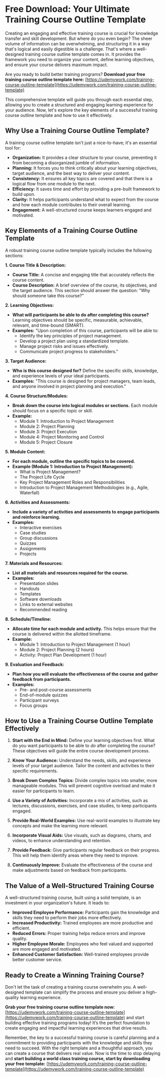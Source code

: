 # Free Download: Your Ultimate Training Course Outline Template

Creating an engaging and effective training course is crucial for knowledge transfer and skill development. But where do you even begin? The sheer volume of information can be overwhelming, and structuring it in a way that's logical and easily digestible is a challenge. That's where a well-designed training course outline template comes in. It provides the framework you need to organize your content, define learning objectives, and ensure your course delivers maximum impact.

Are you ready to build better training programs? **Download your free training course outline template here:** [https://udemywork.com/training-course-outline-template](https://udemywork.com/training-course-outline-template)

This comprehensive template will guide you through each essential step, allowing you to create a structured and engaging learning experience for your audience. Now, let's explore the key elements of a successful training course outline template and how to use it effectively.

## Why Use a Training Course Outline Template?

A training course outline template isn't just a nice-to-have; it's an essential tool for:

*   **Organization:** It provides a clear structure to your course, preventing it from becoming a disorganized jumble of information.
*   **Planning:** It forces you to think critically about your learning objectives, target audience, and the best way to deliver your content.
*   **Consistency:** It ensures all key topics are covered and that there is a logical flow from one module to the next.
*   **Efficiency:** It saves time and effort by providing a pre-built framework to build upon.
*   **Clarity:** It helps participants understand what to expect from the course and how each module contributes to their overall learning.
*   **Engagement:** A well-structured course keeps learners engaged and motivated.

## Key Elements of a Training Course Outline Template

A robust training course outline template typically includes the following sections:

**1. Course Title & Description:**

*   **Course Title:** A concise and engaging title that accurately reflects the course content.
*   **Course Description:** A brief overview of the course, its objectives, and the target audience. This section should answer the question: "Why should someone take this course?"

**2. Learning Objectives:**

*   **What will participants be able to do after completing this course?** Learning objectives should be specific, measurable, achievable, relevant, and time-bound (SMART).
*   **Examples:** "Upon completion of this course, participants will be able to:
    *   Identify the key principles of project management.
    *   Develop a project plan using a standardized template.
    *   Manage project risks and issues effectively.
    *   Communicate project progress to stakeholders."

**3. Target Audience:**

*   **Who is this course designed for?** Define the specific skills, knowledge, and experience levels of your ideal participants.
*   **Examples:** "This course is designed for project managers, team leads, and anyone involved in project planning and execution."

**4. Course Structure/Modules:**

*   **Break down the course into logical modules or sections.** Each module should focus on a specific topic or skill.
*   **Example:**
    *   Module 1: Introduction to Project Management
    *   Module 2: Project Planning
    *   Module 3: Project Execution
    *   Module 4: Project Monitoring and Control
    *   Module 5: Project Closure

**5. Module Content:**

*   **For each module, outline the specific topics to be covered.**
*   **Example (Module 1: Introduction to Project Management):**
    *   What is Project Management?
    *   The Project Life Cycle
    *   Key Project Management Roles and Responsibilities
    *   Introduction to Project Management Methodologies (e.g., Agile, Waterfall)

**6. Activities and Assessments:**

*   **Include a variety of activities and assessments to engage participants and reinforce learning.**
*   **Examples:**
    *   Interactive exercises
    *   Case studies
    *   Group discussions
    *   Quizzes
    *   Assignments
    *   Projects

**7. Materials and Resources:**

*   **List all materials and resources required for the course.**
*   **Examples:**
    *   Presentation slides
    *   Handouts
    *   Templates
    *   Software downloads
    *   Links to external websites
    *   Recommended reading

**8. Schedule/Timeline:**

*   **Allocate time for each module and activity.** This helps ensure that the course is delivered within the allotted timeframe.
*   **Example:**
    *   Module 1: Introduction to Project Management (1 hour)
    *   Module 2: Project Planning (2 hours)
    *   Activity: Project Plan Development (1 hour)

**9. Evaluation and Feedback:**

*   **Plan how you will evaluate the effectiveness of the course and gather feedback from participants.**
*   **Examples:**
    *   Pre- and post-course assessments
    *   End-of-module quizzes
    *   Participant surveys
    *   Focus groups

## How to Use a Training Course Outline Template Effectively

1.  **Start with the End in Mind:** Define your learning objectives first. What do you want participants to be able to *do* after completing the course? These objectives will guide the entire course development process.

2.  **Know Your Audience:** Understand the needs, skills, and experience levels of your target audience. Tailor the content and activities to their specific requirements.

3.  **Break Down Complex Topics:** Divide complex topics into smaller, more manageable modules. This will prevent cognitive overload and make it easier for participants to learn.

4.  **Use a Variety of Activities:** Incorporate a mix of activities, such as lectures, discussions, exercises, and case studies, to keep participants engaged.

5.  **Provide Real-World Examples:** Use real-world examples to illustrate key concepts and make the learning more relevant.

6.  **Incorporate Visual Aids:** Use visuals, such as diagrams, charts, and videos, to enhance understanding and retention.

7.  **Provide Feedback:** Give participants regular feedback on their progress. This will help them identify areas where they need to improve.

8.  **Continuously Improve:** Evaluate the effectiveness of the course and make adjustments based on feedback from participants.

## The Value of a Well-Structured Training Course

A well-structured training course, built using a solid template, is an investment in your organization's future. It leads to:

*   **Improved Employee Performance:** Participants gain the knowledge and skills they need to perform their jobs more effectively.
*   **Increased Productivity:** Trained employees are more productive and efficient.
*   **Reduced Errors:** Proper training helps reduce errors and improve quality.
*   **Higher Employee Morale:** Employees who feel valued and supported are more engaged and motivated.
*   **Enhanced Customer Satisfaction:** Well-trained employees provide better customer service.

## Ready to Create a Winning Training Course?

Don't let the task of creating a training course overwhelm you. A well-designed template can simplify the process and ensure you deliver a high-quality learning experience.

**Grab your free training course outline template now:** [https://udemywork.com/training-course-outline-template](https://udemywork.com/training-course-outline-template) and start building effective training programs today! It’s the perfect foundation to create engaging and impactful learning experiences that drive results.

Remember, the key to a successful training course is careful planning and a commitment to providing participants with the knowledge and skills they need to succeed. With the right template and a thoughtful approach, you can create a course that delivers real value. Now is the time to stop delaying and **start building a world class training course, start by downloading your free template:** [https://udemywork.com/training-course-outline-template](https://udemywork.com/training-course-outline-template)
